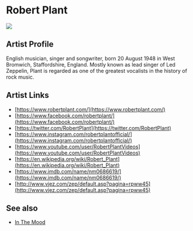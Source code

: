 # Robert Plant

![](../../asssets/artists/Robert_Plant.png)

## Artist Profile

English musician, singer and songwriter, born 20 August 1948 in West Bromwich, Staffordshire, England.
Mostly known as lead singer of Led Zeppelin, Plant is regarded as one of the greatest vocalists in the history of rock music.

## Artist Links

- [https://www.robertplant.com/](https://www.robertplant.com/)
- [https://www.facebook.com/robertplant/](https://www.facebook.com/robertplant/)
- [https://twitter.com/RobertPlant](https://twitter.com/RobertPlant)
- [https://www.instagram.com/robertplantofficial/](https://www.instagram.com/robertplantofficial/)
- [https://www.youtube.com/user/RobertPlantVideos](https://www.youtube.com/user/RobertPlantVideos)
- [https://en.wikipedia.org/wiki/Robert_Plant](https://en.wikipedia.org/wiki/Robert_Plant)
- [https://www.imdb.com/name/nm0686619/](https://www.imdb.com/name/nm0686619/)
- [http://www.vjez.com/zep/default.asp?pagina=rpww45](http://www.vjez.com/zep/default.asp?pagina=rpww45)


## See also

- [In The Mood](Robert_Plant-In_The_Mood.md)
